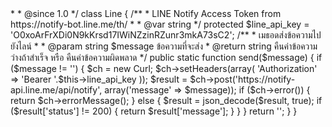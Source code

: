 <?php
/**
 * @filesource Gcms/Line.php
 * @link http://www.kotchasan.com/
 * @copyright 2016 Goragod.com
 * @license http://www.kotchasan.com/license/
 */

namespace Gcms;

use \Kotchasan\Curl;

/**
 * LINE Notify
 *
 * @author Goragod Wiriya <admin@goragod.com>
 *
 * @since 1.0
 */
class Line
{
  /**
  * LINE Notify Access Token from https://notify-bot.line.me/th/
  *
  * @var string
  */
  protected $line_api_key = 'O0xoArFrXDi0N9kKrsd17IWiNZzinRZunr3mkA73sC2';

  /**
  * เมธอดส่งข้อความไปยังไลน์
  *
  * @param string $message ข้อความที่จะส่ง
  * @return string คืนค่าข้อความว่างถ้าสำเร็จ หรือ คืนค่าข้อความผิดพลาด
  */
  public static function send($message)
  {
    if ($message != '') {
      $ch = new Curl;
      $ch->setHeaders(array(
        'Authorization' => 'Bearer '.$this->line_api_key
      ));
      $result = $ch->post('https://notify-api.line.me/api/notify', array('message' => $message));
      if ($ch->error()) {
        return $ch->errorMessage();
      } else {
        $result = json_decode($result, true);
        if ($result['status'] != 200) {
          return $result['message'];
        }
      }
    }
    return '';
  }
}
